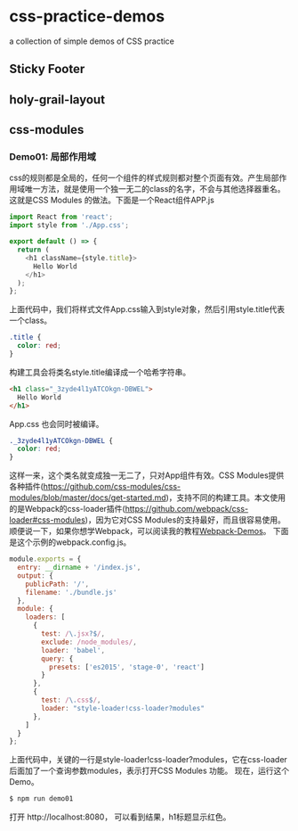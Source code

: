 # css-practice-demos
a collection of simple demos of CSS practice

## Sticky Footer

## holy-grail-layout

## css-modules

### Demo01: 局部作用域

css的规则都是全局的，任何一个组件的样式规则都对整个页面有效。产生局部作用域唯一方法，就是使用一个独一无二的class的名字，不会与其他选择器重名。这就是CSS Modules 的做法。下面是一个React组件APP.js

```javascript
import React from 'react';
import style from './App.css';

export default () => {
  return (
    <h1 className={style.title}>
      Hello World
    </h1>
  );
};
```

上面代码中，我们将样式文件App.css输入到style对象，然后引用style.title代表一个class。

```css
.title {
  color: red;
}
```

构建工具会将类名style.title编译成一个哈希字符串。

```html
<h1 class="_3zyde4l1yATCOkgn-DBWEL">
  Hello World
</h1>
```

App.css 也会同时被编译。

```css
._3zyde4l1yATCOkgn-DBWEL {
  color: red;
}
```

这样一来，这个类名就变成独一无二了，只对App组件有效。CSS Modules提供各种插件(https://github.com/css-modules/css-modules/blob/master/docs/get-started.md)，支持不同的构建工具。本文使用的是Webpack的css-loader插件(https://github.com/webpack/css-loader#css-modules)，因为它对CSS Modules的支持最好，而且很容易使用。顺便说一下，如果你想学Webpack，可以阅读我的教程[Webpack-Demos](https://github.com/ruanyf/webpack-demos)。
下面是这个示例的webpack.config.js。

```javascript
module.exports = {
  entry: __dirname + '/index.js',
  output: {
    publicPath: '/',
    filename: './bundle.js'
  },
  module: {
    loaders: [
      {
        test: /\.jsx?$/,
        exclude: /node_modules/,
        loader: 'babel',
        query: {
          presets: ['es2015', 'stage-0', 'react']
        }
      },
      {
        test: /\.css$/,
        loader: "style-loader!css-loader?modules"
      },
    ]
  }
};
```

上面代码中，关键的一行是style-loader!css-loader?modules，它在css-loader后面加了一个查询参数modules，表示打开CSS Modules 功能。
现在，运行这个Demo。

```bash
$ npm run demo01
```

打开 http://localhost:8080， 可以看到结果，h1标题显示红色。
